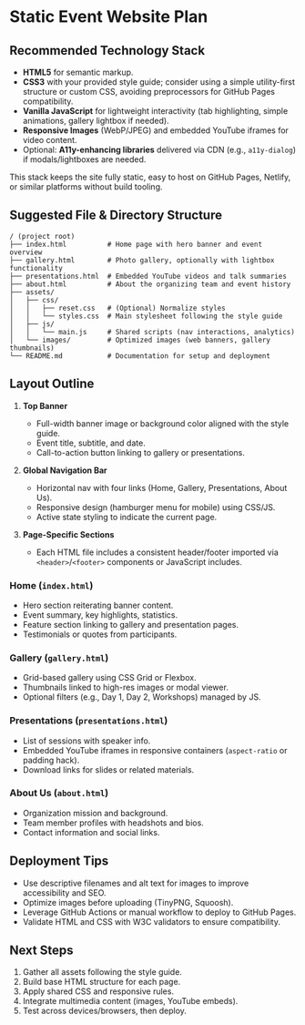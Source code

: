 # Static Event Website Plan

## Recommended Technology Stack
- **HTML5** for semantic markup.
- **CSS3** with your provided style guide; consider using a simple utility-first structure or custom CSS, avoiding preprocessors for GitHub Pages compatibility.
- **Vanilla JavaScript** for lightweight interactivity (tab highlighting, simple animations, gallery lightbox if needed).
- **Responsive Images** (WebP/JPEG) and embedded YouTube iframes for video content.
- Optional: **A11y-enhancing libraries** delivered via CDN (e.g., `a11y-dialog`) if modals/lightboxes are needed.

This stack keeps the site fully static, easy to host on GitHub Pages, Netlify, or similar platforms without build tooling.

## Suggested File & Directory Structure
```
/ (project root)
├── index.html          # Home page with hero banner and event overview
├── gallery.html        # Photo gallery, optionally with lightbox functionality
├── presentations.html  # Embedded YouTube videos and talk summaries
├── about.html          # About the organizing team and event history
├── assets/
│   ├── css/
│   │   ├── reset.css   # (Optional) Normalize styles
│   │   └── styles.css  # Main stylesheet following the style guide
│   ├── js/
│   │   └── main.js     # Shared scripts (nav interactions, analytics)
│   └── images/         # Optimized images (web banners, gallery thumbnails)
└── README.md           # Documentation for setup and deployment
```

## Layout Outline
1. **Top Banner**
   - Full-width banner image or background color aligned with the style guide.
   - Event title, subtitle, and date.
   - Call-to-action button linking to gallery or presentations.

2. **Global Navigation Bar**
   - Horizontal nav with four links (Home, Gallery, Presentations, About Us).
   - Responsive design (hamburger menu for mobile) using CSS/JS.
   - Active state styling to indicate the current page.

3. **Page-Specific Sections**
   - Each HTML file includes a consistent header/footer imported via `<header>`/`<footer>` components or JavaScript includes.

### Home (`index.html`)
- Hero section reiterating banner content.
- Event summary, key highlights, statistics.
- Feature section linking to gallery and presentation pages.
- Testimonials or quotes from participants.

### Gallery (`gallery.html`)
- Grid-based gallery using CSS Grid or Flexbox.
- Thumbnails linked to high-res images or modal viewer.
- Optional filters (e.g., Day 1, Day 2, Workshops) managed by JS.

### Presentations (`presentations.html`)
- List of sessions with speaker info.
- Embedded YouTube iframes in responsive containers (`aspect-ratio` or padding hack).
- Download links for slides or related materials.

### About Us (`about.html`)
- Organization mission and background.
- Team member profiles with headshots and bios.
- Contact information and social links.

## Deployment Tips
- Use descriptive filenames and alt text for images to improve accessibility and SEO.
- Optimize images before uploading (TinyPNG, Squoosh).
- Leverage GitHub Actions or manual workflow to deploy to GitHub Pages.
- Validate HTML and CSS with W3C validators to ensure compatibility.

## Next Steps
1. Gather all assets following the style guide.
2. Build base HTML structure for each page.
3. Apply shared CSS and responsive rules.
4. Integrate multimedia content (images, YouTube embeds).
5. Test across devices/browsers, then deploy.
